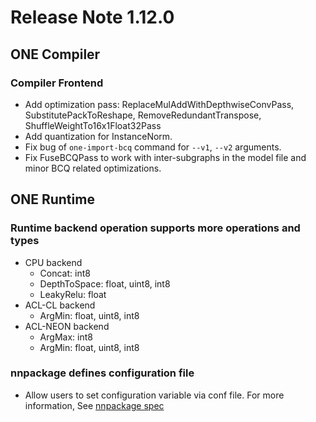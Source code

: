# Release Note 1.12.0

## ONE Compiler

### Compiler Frontend

- Add optimization pass: ReplaceMulAddWithDepthwiseConvPass, SubstitutePackToReshape, RemoveRedundantTranspose, ShuffleWeightTo16x1Float32Pass
- Add quantization for InstanceNorm.
- Fix bug of `one-import-bcq` command for `--v1`, `--v2` arguments.
- Fix FuseBCQPass to work with inter-subgraphs in the model file and minor BCQ related optimizations.

## ONE Runtime

### Runtime backend operation supports more operations and types

- CPU backend
  - Concat: int8
  - DepthToSpace: float, uint8, int8
  - LeakyRelu: float
- ACL-CL backend
  - ArgMin: float, uint8, int8
- ACL-NEON backend
  - ArgMax: int8
  - ArgMin: float, uint8, int8

### nnpackage defines configuration file

- Allow users to set configuration variable via conf file. For more information, See [nnpackage spec](../../../nnpackage/spec)
